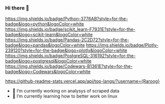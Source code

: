 ### Hi there 👋



https://img.shields.io/badge/Python-3776AB?style=for-the-badge&logo=python&logoColor=white
https://img.shields.io/badge/scikit_learn-F7931E?style=for-the-badge&logo=scikit-learn&logoColor=white
https://img.shields.io/badge/Pandas-2C2D72?style=for-the-badge&logo=pandas&logoColor=white
https://img.shields.io/badge/Plotly-239120?style=for-the-badge&logo=plotly&logoColor=white
https://img.shields.io/badge/PostgreSQL-316192?style=for-the-badge&logo=postgresql&logoColor=white
https://img.shields.io/badge/Codewars-B1361E?style=for-the-badge&logo=Codewars&logoColor=white

https://github-readme-stats.vercel.app/api/top-langs/?username={Raroog}


- 🔭 I’m currently working on analysys of scraped data
- 🌱 I’m currently learning how to better work on linux


